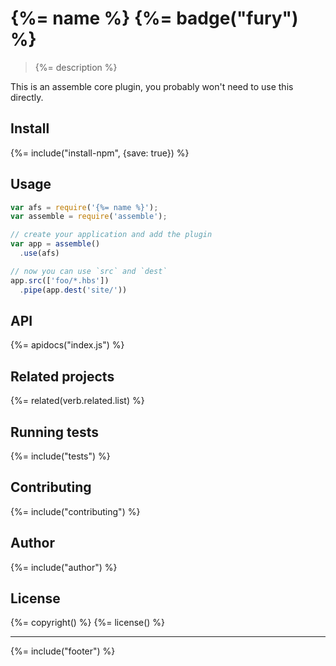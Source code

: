 # {%= name %} {%= badge("fury") %}

> {%= description %}

This is an assemble core plugin, you probably won't need to use this directly.

## Install
{%= include("install-npm", {save: true}) %}

## Usage

```js
var afs = require('{%= name %}');
var assemble = require('assemble');

// create your application and add the plugin
var app = assemble()
  .use(afs)

// now you can use `src` and `dest`
app.src(['foo/*.hbs'])
  .pipe(app.dest('site/'))
```

## API
{%= apidocs("index.js") %}

## Related projects
{%= related(verb.related.list) %}  

## Running tests
{%= include("tests") %}

## Contributing
{%= include("contributing") %}

## Author
{%= include("author") %}

## License
{%= copyright() %}
{%= license() %}

***

{%= include("footer") %}

